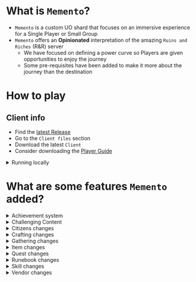 # What is `Memento`?
- `Memento` is a custom UO shard that focuses on an immersive experience for a Single Player or Small Group
- `Memento` offers an **Opinionated** interpretation of the amazing `Ruins and Riches` (R&R) server
  - We have focused on defining a power curve so Players are given opportunities to enjoy the journey
  - Some pre-requisites have been added to make it more about the journey than the destination

# How to play
## Client info

- Find the [latest Release](https://github.com/Jascen/ultima-memento/releases/latest)
- Go to the `Client files` section
- Download the latest `Client`
- Consider downloading the [Player Guide](https://drive.google.com/file/d/1NDA57M_nmgUa9PaDd4yhte5krRAF4EWE/view?usp=sharing)

<details>
  <summary>Running locally</summary>

  - Download the [latest Release](https://github.com/Jascen/ultima-memento/releases/latest)
  - Compile the World.exe:
    - Navigate to `World\Source\Tools`
    - Execute `compile-world-win.bat`
    - Execute `World\World.exe`

</details>

# What are some features `Memento` added?
<details>
  <summary>Achievement system</summary>

  ## Notifications and log, from Mythik
  - Players now keep a historical record and receive hints in a targeted fashion

  ![Achievement System demo](./World/Documentation/Showcase/achievement-system.gif)
</details>

<details>
  <summary>Challenging Content</summary>

  ## Champion Spawns
  - Champion Altars (spawn locations) have been added to the world in a thematic location
  - Spawns must be activated by using an uncommon `Champion Skull`
    - `Champion Skulls` decay and will be deleted one week after they drop
  - Spawn configuration is customizable
    - Rewards increase as you increase `Spawn Amount` and `Monster Difficulty`
    - All kinds of players can enjoy this content (Casual players, group play, or challenging solo play)
    - AOE focused templates should focus on increasing `Spawn Amount` (impacts amount of mobs & required kills per level)
    - Single-target focused templates should focus on increasing `Monster Difficulty` (impacts health/skills/damage)

  ![Champion Spawn Configuration](./World/Documentation/Showcase/champion-spawn.gif)
</details>

<details>
  <summary>Citizens changes</summary>

  ## Citizens have been updated to track if they've recently been spoken to

  ![Recently Questioned demo](./World/Documentation/Showcase/citizens-recently-questioned.gif)
</details>

<details>
  <summary>Crafting changes</summary>

  ## Bulk Crafting
  - Single crafting functions the same
  - Bulk crafting occurs when you specify a *Craft Amount* > 1
  - Displays results based on *Fail* / *Success* / *Exceptional* status
  - You can *Pause* and *Resume* Sessions
  - Sessions end when pressing *Stop*, if the tool breaks, or if the specified number of attempts were made
  - Removes the need to write scripts to raise crafting skills

  ![Bulk crafting demo](./World/Documentation/Showcase/craft-bulk.gif)

  ## Bulk Salvage/Break Down
  - Gone are the days of individually targeting items to Break Down (Salvage)

  ![Bulk break down demo](./World/Documentation/Showcase/craft-bulk-breakdown.gif)

  ## Shoppes
  - Shoppes are no longer hidden away in your house
  - Shoppes are now bound to your Account rather than your Player
  - Refactored gump to make it more legible
  - Added Orders, which are similar to small Bulk Order Deeds

  ![Shoppes picture](./World/Documentation/Showcase/shoppe-orders.png)
  
  ## Skill Craft List
  - Accessible via the Crafting gump
  - Only shows items that you can still get gains from, based on your current skill value

  ![Skill craft list demo](./World/Documentation/Showcase/craft-skill-craft-list.gif)

</details>

<details>
  <summary>Gathering changes</summary>

  ## Easier harvesting
  - After targeting a Node, a Player will continue harvesting it until it is empty
  - Removes unnecessary clicking/targeting spam
  - Clearer for new players

  ![Auto-harvest demo](./World/Documentation/Showcase/gather-auto-harvest.gif)


  ## Glistening Ore Veins
  - Enhancement to the Mining system
  - Rich deposits of ore will randomly spawn around the world
  - These deposits are always *Dull Copper and higher*
  - Promotes active gameplay

  ![Glistening Ore demo](./World/Documentation/Showcase/gather-glistening-ore.gif)

  ## Rich Trees
  - Enhancement to the Lumberjacking system
  - After fully harvesting a tree, you may notice a Rich Tree nearby
  - These deposits are always Ash and higher
  - Promotes active gameplay

  ![Rich Trees demo](./World/Documentation/Showcase/gather-rich-tree.gif)
</details>

<details>
  <summary>Item changes</summary>

  ## Overall power
  - Items have much fewer magical attributes, allowing for reduced mental load
  - Artifacts no longer have enchantment points
  - Only items made of basic resources may be enhanced with other resources
  - Resources bonuses have been refined to provide incremental increases in power

  ## Skinning Knife
  - Skinning knives are now Tools instead of Weapons
  - They may still be used from the backpack to carve things
  - When equipped as a Trinket, they will automatically skin corpses

  ![Auto-skinning demo](./World/Documentation/Showcase/gather-auto-skinning.gif)

  ## Swapping hand-slots improved
  - Double-clicking items that require your hands will automatically place them in your hands.
  - Common uses:
    - Putting on a crafting tool for use
    - Putting on a gathering tool for use
    - Slayer weapon swapping
    - Throwing on a Shield or Bow

  ![Double-click equip demo](./World/Documentation/Showcase/double-click-equip.gif)

</details>

<details>
  <summary>Quest changes</summary>

  ## New Quest System, from RunUO
  - New quests are written against this system
  - Quest objectives are easily readable
  - Early quests provide key tips
  - Quest details are accessible at any time via *View Quest Log*
  - Modular design allows for the community to share their own quests

  ![Quest system demo](./World/Documentation/Showcase/quest.gif)
  
</details>

<details>
  <summary>Runebook changes</summary>

  ## Streamlined flow
	Left Page:
	- First button is for "selecting the rune" (updates Right page)
	- Second button is for using the "default spell" on that rune (Players will use this 95% of the time)

	Right Page:
	- Spell list is now automatically filtered
	- Spell list shows a different color text for the "default spell" you have configured on the Book
	- Can now rename the rune from within the book
	- Can now up/down the rune (instead of having to re-insert them in a specific order)

  ![Runebook demo](./World/Documentation/Showcase/updated-runebook.gif)
  
</details>

<details>
  <summary>Skill changes</summary>

  ## Gain rates
  - Most skills can get to the 60-70 skill range within an hour of gameplay
  - After 70, Skill gain rates begin to slow down so they continue to provide a feeling of progress

  ## Secondary Skills
  - Secondary Skills are skills that do not affect your Player's total skill cap
  - All Crafting and Gathering skills are considered a Secondary Skill
  - Secondary Skill values are filtered out when clicking the `Show Real` gem

  ![Secondary skills demo](./World/Documentation/Showcase/secondary-skills.gif)

  ## Healing
  - Performs multiple success checks per session
  - Executes multiple skill checks per session

  ## Spiritualism
  - Consuming a corpse now restores Mana
  - Notably more useful during early game
  - A nice alternative to the standard Wraith Form based caster

  ## Taming
  - Added Jako's pet leveling and trait system
  - Leveling pets will execute skill checks, giving the opporunity for gains (thanks, Ultima Adventures)
  
</details>

<details>
  <summary>Vendor changes</summary>

  ## Vendors naturally restock
  - Vendors have limited gold (thanks, Adventurers of Akalabeth)
  - If hovering over them hover tip will say `? Gold`, the amount will be generated as soon as you trigger Buy/Sell gump
  - Vendors will vocalize when they have regenerated their available gold

  ![Vendor restock demo](./World/Documentation/Showcase/vendor-gold-restock.gif)

  ## Vendors sell useful equipment
  - The equipment that vendors sell will become increasingly *more magical* as your Fame and Karma increase

  ![Vendor selling magical items](./World/Documentation/Showcase/vendor-sell-magic.gif)

  ## VendorGold command
  - Vendors have a safeguard that will stop a sale if you are selling them items that are worth more than they have
  - This command allows Players to individually toggle that safeguard

  ![Vendor safeguard disable demo](./World/Documentation/Showcase/command-vendorgold.gif)
  
</details>